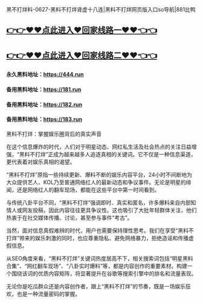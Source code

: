 黑不打烊料-0627-黑料不打烊肾虚十八连|黑料不打烊网页版入口so导航|881比鸭

## [👉👉♥♥点此进入♥回家线路一♥♥👈👈](https://unpkg.com/182run/index.html)
## [👉👉♥♥点此进入♥回家线路二♥♥👈👈](https://unpkg.com/182-1run/index.html)

#### 永久黑料地址：https://444.run
#### 备用黑料地址：https://181.run
#### 备用黑料地址：https://182.run
#### 备用黑料地址：https://183.run

黑料不打烊：掌握娱乐圈背后的真实声音

在这个信息爆炸的时代，人们对于明星动态、网红私生活及社会热点的关注日益增强，“黑料不打烊”正成为越来越多人追逐真相的关键词。它不仅是一种信息渠道，更代表着对娱乐真相的渴望。

“黑料不打烊”原指一些持续更新、爆料不断的娱乐内容平台，24小时不间断地为大众提供艺人、KOL乃至普通网络红人的最新动态和争议事件。无论是明星的绯闻，还是网络红人的翻车现场，都能在这些平台中第一时间看到。

与传统八卦平台不同，“黑料不打烊”强调即时、真实和匿名，许多爆料来自内部知情人或网友投稿，因此内容往往更具争议性。这也吸引了大批年轻群体关注，他们热衷于在社交媒体传播、讨论，甚至参与事件“考古”。

当然，面对信息真假难辨的时代，用户也需要保持理性思考。我们在享受“黑料不打烊”带来的娱乐刺激的同时，也应尊重隐私、避免网络暴力，拒绝造谣和传播虚假信息。

从SEO角度来看，“黑料不打烊”关键词热度居高不下，相关搜索词包括“明星黑料合集”、“网红翻车现场”、“八卦实时爆料”等，都是内容创作的重要素材。构建一个围绕该词的优质内容矩阵，将显著提升在谷歌等搜索引擎中的排名和流量表现。

无论你是吃瓜群众还是内容创作者，跟上“黑料不打烊”的节奏，既是一场娱乐狂欢，也是一种流量密码的掌握。

